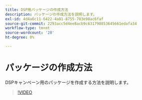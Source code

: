 ```yaml
---
title: DSP用パッケージの作成方法
description: パッケージの作成方法を説明します。
exl-id: 4d4a6c11-6422-4a81-8755-703e98ac6faf
source-git-commit: 2293acc5d4ee8acb9c631790853645661edafa34
workflow-type: tm+mt
source-wordcount: '28'
ht-degree: 0%

---
```


# パッケージの作成方法

DSPキャンペーン用のパッケージを作成する方法を説明します。

>[!VIDEO](https://video.tv.adobe.com/v/339257)
